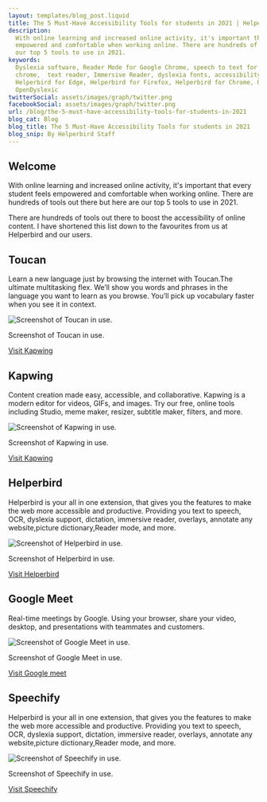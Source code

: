 ```yaml
---
layout: templates/blog_post.liquid
title: The 5 Must-Have Accessibility Tools for students in 2021 | Helperbird
description:
  With online learning and increased online activity, it's important that every student feels
  empowered and comfortable when working online. There are hundreds of tools out there but here are
  our top 5 tools to use in 2021.
keywords:
  Dyslexia software, Reader Mode for Google Chrome, speech to text for chrome, Text to speech for
  chrome,  text reader, Immersive Reader, dyslexia fonts, accessibility software, dyslexia software,
  Helperbird for Edge, Helperbird for Firefox, Helperbird for Chrome, Opendyslexic for Chrome,
  OpenDyslexic
twitterSocial: assets/images/graph/twitter.png
facebookSocial: assets/images/graph/twitter.png
url: /blog/the-5-must-have-accessibility-tools-for-students-in-2021
blog_cat: Blog
blog_title: The 5 Must-Have Accessibility Tools for students in 2021
blog_snip: By Helperbird Staff
---
```


## Welcome

With online learning and increased online activity, it's important that every student feels
empowered and comfortable when working online. There are hundreds of tools out there but here are
our top 5 tools to use in 2021.

There are hundreds of tools out there to boost the accessibility of online content. I have shortened
this list down to the favourites from us at Helperbird and our users.

## Toucan

Learn a new language just by browsing the internet with Toucan.The ultimate multitasking flex. We’ll
show you words and phrases in the language you want to learn as you browse. You’ll pick up
vocabulary faster when you see it in context.

![Screenshot of Toucan in use.](/assets/images/blog/top-five/toucan.jpg)

Screenshot of Toucan in use.

[Visit Kapwing](https://www.jointoucan.com)

## Kapwing

Content creation made easy, accessible, and collaborative. Kapwing is a modern editor for videos,
GIFs, and images. Try our free, online tools including Studio, meme maker, resizer, subtitle maker,
filters, and more.

![Screenshot of Kapwing in use.](/assets/images/blog/top-five/kapwing.png)

Screenshot of Kapwing in use.

[Visit Kapwing](https://www.kapwing.com)

## Helperbird

Helperbird is your all in one extension, that gives you the features to make the web more accessible
and productive. Providing you text to speech, OCR, dyslexia support, dictation, immersive reader,
overlays, annotate any website,picture dictionary,Reader mode, and more.

![Screenshot of Helperbird in use.](/assets/images/blog/top-five/helperbird.jpg)

Screenshot of Helperbird in use.

[Visit Helperbird](https://www.helperbird.com/pricing)

## Google Meet

Real-time meetings by Google. Using your browser, share your video, desktop, and presentations with
teammates and customers.

![Screenshot of Google Meet in use.](/assets/images/blog/top-five/google-meet.jpeg)

Screenshot of Google Meet in use.

[Visit Google meet](https://www.google.com/meet)

## Speechify

Helperbird is your all in one extension, that gives you the features to make the web more accessible
and productive. Providing you text to speech, OCR, dyslexia support, dictation, immersive reader,
overlays, annotate any website,picture dictionary,Reader mode, and more.

![Screenshot of Speechify in use.](/assets/images/blog/top-five/speechify.jpg)

Screenshot of Speechify in use.

[Visit Speechify](https://www.Speechify.com)
